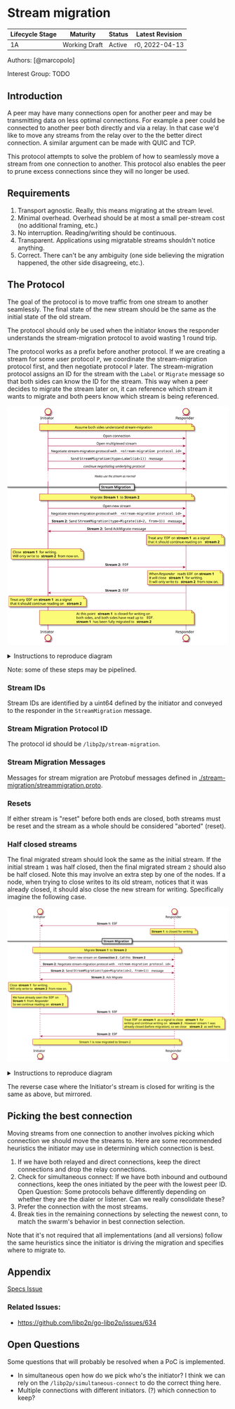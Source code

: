 # Stream migration

| Lifecycle Stage | Maturity      | Status | Latest Revision |
|-----------------|---------------|--------|-----------------|
| 1A              | Working Draft | Active | r0, 2022-04-13  |

Authors: [@marcopolo]

Interest Group: TODO
## Introduction

A peer may have many connections open for another peer and may be transmitting
data on less optimal connections. For example a peer could be connected to
another peer both directly and via a relay. In that case we'd like to move any
streams from the relay over to the the better direct connection. A similar
argument can be made with QUIC and TCP.

This protocol attempts to solve the problem of how to seamlessly move a stream
from one connection to another. This protocol also enables the peer to prune
excess connections since they will no longer be used.

## Requirements

1. Transport agnostic. Really, this means migrating at the stream level.
1. Minimal overhead. Overhead should be at most a small per-stream cost (no additional framing, etc.)
1. No interruption. Reading/writing should be continuous.
1. Transparent. Applications using migratable streams shouldn't notice anything.
1. Correct. There can't be any ambiguity (one side believing the migration happened, the other side disagreeing, etc.).

## The Protocol
The goal of the protocol is to move traffic from one stream to another
seamlessly. The final state of the new stream should be the same as the initial
state of the old stream.

The protocol should only be used when the initiator knows the responder
understands the stream-migration protocol to avoid wasting 1 round trip.

The protocol works as a prefix before another protocol. If we are creating a
stream for some user protocol `P`, we coordinate the stream-migration protocol
first, and then negotiate protocol `P` later. The stream-migration protocol
assigns an ID for the stream with the `Label` or `Migrate` message so that both
sides can know the ID for the stream. This way when a peer decides to migrate
the stream later on, it can reference which stream it wants to migrate and both
peers know which stream is being referenced.

![stream-migration](./stream-migration/stream-migration.svg)

<details>
  <summary>Instructions to reproduce diagram</summary>

``` plantuml
@startuml stream-migration
skinparam sequenceMessageAlign center
entity Initiator
entity Responder

note over Initiator, Responder: Assume both sides understand stream-migration

Initiator -> Responder: Open connection
Initiator -> Responder: Open multiplexed stream

Initiator -> Responder: Negotiate stream-migration protocol with ""<stream-migration protocol id>""

Initiator -> Responder: Send ""StreamMigration(type=Label(id=1))"" message

Initiator -> Responder: <i> continue negotiating underlying protocol </i>
... <i>Nodes use the stream as normal<i> ...

== Stream Migration ==

note over Initiator, Responder: Migrate <b>Stream 1</b> to <b>Stream 2</b>

Initiator -> Responder: Open new stream
Initiator -> Responder: Negotiate stream-migration protocol with ""<stream-migration protocol id>""

Initiator -> Responder: <b>Stream 2:</b> Send ""StreamMigration(type=Migrate(id=2, from=1))"" message

Initiator <- Responder: <b>Stream 2:</b> Send AckMigrate message

note over Responder
    Treat any ""EOF"" on <b>stream 1</b> as a signal
    that it should continue reading on <b>stream 2</b>
end note


note over Initiator
    Close <b>stream 1</b> for writing.
    Will only write to <b>stream 2</b> from now on.
end note

Initiator -> Responder: <b>Stream 2:</b> ""EOF""

note over Responder
    When <i>Responder</i> reads ""EOF"" on <b>stream 1</b>
    it will close <b>stream 1</b> for writing.
    It will only write to <b>stream 2</b> from now on.
end note

Initiator <- Responder: <b>Stream 2:</b> ""EOF""

note over Initiator
    Treat any ""EOF"" on <b>stream 1</b> as a signal
    that it should continue reading on <b>stream 2</b>
end note

note over Initiator, Responder
    At this point <b>stream 1</b> is closed for writing on
    both sides, and both sides have read up to ""EOF"".
    <b>stream 1</b> has been fully migrated to <b>stream 2</b>
end note

@enduml
```

To generate:
```bash
plantuml stream-migration.md -o stream-migration -tsvg
```
</details>

Note: some of these steps may be pipelined.


### Stream IDs

Stream IDs are identified by a uint64 defined by the initiator and conveyed to
the responder in the `StreamMigration` message.

### Stream Migration Protocol ID

The protocol id should be `/libp2p/stream-migration`.

### Stream Migration Messages

Messages for stream migration are Protobuf messages defined in
[./stream-migration/streammigration.proto](./stream-migration/streammigration.proto).

### Resets

If either stream is "reset" before both ends are closed, both streams must be
reset and the stream as a whole should be considered "aborted" (reset).

### Half closed streams

The final migrated stream should look the same as the initial stream. If the
initial stream `1` was half closed, then the final migrated stream `2` should
also be half closed. Note this may involve an extra step by one of the nodes.
If a node, when trying to close writes to its old stream, notices that it was
already closed, it should also close the new stream for writing. Specifically
imagine the following case.


![stream-migration-half-closed](./stream-migration/stream-migration-half-closed.svg)

<details>
  <summary>Instructions to reproduce diagram</summary>
``` plantuml
@startuml stream-migration-half-closed
skinparam sequenceMessageAlign center
entity Initiator
entity Responder

Initiator <- Responder: <b>Stream 1:</b> ""EOF""
note over Responder: <b>Stream 1</b> is closed for writing

== Stream Migration ==

note over Initiator, Responder: Migrate <b>Stream 1</b> to <b>Stream 2</b>

Initiator -> Responder: Open new stream on <b>Connection 2</b>. Call this <b>Stream 2</b>

Initiator -> Responder: <b>Stream 2:</b> Negotiate stream-migration protocol with ""<stream-migration protocol id>""
Initiator -> Responder: <b>Stream 2:</b> Send ""StreamMigration(type=Migrate(id=2, from=1))"" message

Initiator <- Responder: <b>Stream 2:</b> Ack Migrate

note over Initiator
    Close <b>stream 1</b> for writing.
    Will only write to <b>stream 2</b> from now on.
end note

note over Initiator
    We have already seen the ""EOF"" on
    <b>Stream 1</b> from <i>Responder</i>
    So we continue reading on <b>stream 2</b>
end note

Initiator -> Responder: <b>Stream 1:</b> ""EOF""

note over Responder
    Treat ""EOF"" on <b>stream 1</b> as a signal to close <b>stream 1</b> for
    writing and continue writing on <b>stream 2</b>. However stream 1 was
    already closed (before migration), so we close <b>stream 2</b> as well here.
end note
Initiator <- Responder: <b>Stream 2:</b> ""EOF""

note over Initiator, Responder: Stream 1 is now migrated to Stream 2

@enduml
```
To generate:
```bash
plantuml stream-migration.md -o stream-migration -tsvg
```
</details>

The reverse case where the Initiator's stream is closed for writing is the same
as above, but mirrored.

## Picking the best connection

Moving streams from one connection to another involves picking which connection
we should move the streams to. Here are some recommended heuristics the
initiator may use in determining which connection is best.

1. If we have both relayed and direct connections, keep the direct connections
   and drop the relay connections.
2. Check for simultaneous connect: If we have both inbound and outbound
   connections, keep the ones initiated by the peer with the lowest peer ID. Open
   Question: Some protocols behave differently depending on whether they are the
   dialer or listener. Can we really consolidate these?
3. Prefer the connection with the most streams.
4. Break ties in the remaining connections by selecting the newest conn, to
   match the swarm's behavior in best connection selection.

Note that it's not required that all implementations (and all versions) follow
the same heuristics since the initiator is driving the migration and specifies
where to migrate to.


## Appendix

[Specs Issue](https://github.com/libp2p/specs/issues/328)

### Related Issues:

- <https://github.com/libp2p/go-libp2p/issues/634>

## Open Questions

Some questions that will probably be resolved when a PoC is implemented.

- In simultaneous open how do we pick who's the initiator? I think we can rely
  on the `/libp2p/simultaneous-connect` to do the correct thing here.
- Multiple connections with different initiators. (?) which connection to keep?